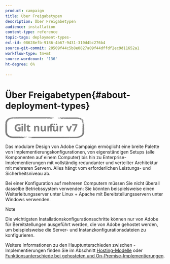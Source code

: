 ```yaml
---
product: campaign
title: Über Freigabetypen
description: Über Freigabetypen
audience: installation
content-type: reference
topic-tags: deployment-types-
exl-id: 08628efb-9186-4b67-9431-310d4bc276b4
source-git-commit: 20509f44c5b8e0827a09f44dffdf2ec9d11652a1
workflow-type: tm+mt
source-wordcount: '136'
ht-degree: 6%

---
```


# Über Freigabetypen{#about-deployment-types}

![](../../assets/v7-only.svg)

Das modulare Design von Adobe Campaign ermöglicht eine breite Palette von Implementierungskonfigurationen, von eigenständigen Setups (alle Komponenten auf einem Computer) bis hin zu Enterprise-Implementierungen mit vollständig redundanter und verteilter Architektur mit mehreren Servern. Alles hängt vom erforderlichen Leistungs- und Sicherheitsniveau ab.

Bei einer Konfiguration auf mehreren Computern müssen Sie nicht überall dasselbe Betriebssystem verwenden: Sie könnten beispielsweise einen Weiterleitungsserver unter Linux + Apache mit Bereitstellungsservern unter Windows verwenden.

>[!NOTE]
>
>Die wichtigsten Installationskonfigurationsschritte können nur von Adobe für Bereitstellungen ausgeführt werden, die von Adobe gehostet werden, um beispielsweise die Server- und Instanzkonfigurationsdateien zu konfigurieren.
>
>Weitere Informationen zu den Hauptunterschieden zwischen -Implementierungen finden Sie im Abschnitt [Hosting-Modelle](../../installation/using/hosting-models.md) oder [Funktionsunterschiede bei gehosteten und On-Premise-Implementierungen](../../installation/using/capability-matrix.md).
